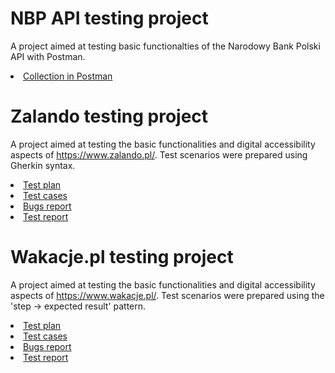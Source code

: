 # NBP API testing project
A project aimed at testing basic functionalties of the Narodowy Bank Polski API with Postman.
<li><a href="https://www.postman.com/mission-geoscientist-42602364/nbp-api-testing/documentation/jxak7nn/npb-api-testing">Collection in Postman</a></li>

# Zalando testing project
A project aimed at testing the basic functionalities and digital accessibility aspects of https://www.zalando.pl/. Test scenarios were prepared using Gherkin syntax.
<li><a href="https://docs.google.com/document/d/1z7cWUEtAVSGxO-nqw0GXgy000PapoFHlWTkZmIuCfQw/edit?usp=sharing" target="_blank">Test plan</a></li>
<li><a href="https://github.com/KatarzynaWerner1234/Portfolio-QA/tree/main/Zalando%20-%20test%20cases" target="_blank">Test cases</li>
<li><a href="https://docs.google.com/document/d/1jcQnvCfnrjcH9Kj9JuLMFkp0vrr-IqUiGZMoHkyXidI/edit?usp=sharing" target="_blank">Bugs report</li>
<li><a href="https://docs.google.com/document/d/1fltSgd54VYmgGwXFIQOHePFH20oVwFg-AMuNLQw3MW0/edit?tab=t.0" target="_blank">Test report</a></li>


# Wakacje.pl testing project
A project aimed at testing the basic functionalities and digital accessibility aspects of https://www.wakacje.pl/. Test scenarios were prepared using the 'step -> expected result' pattern.
<li><a href="https://docs.google.com/document/d/1IcP6gw0pxMm9wm1cP2DwVKd0bDklAGmkIIURI6Qg1uY/edit?tab=t.0" target="_blank">Test plan</a></li>
<li><a href="https://docs.google.com/document/d/19lrnNFNSq-lAbPas3FkhxHCHvn5OvxP04iOi8cunNQ8/edit?tab=t.0" target="_blank">Test cases</li>
<li><a href="https://docs.google.com/document/d/1mOYHMu_j03yL3NgJyFrOn3sRHo8yTDHHh2muB1Ts4C0/edit?tab=t.0">Bugs report</a></li>
<li><a href="https://docs.google.com/document/d/19QKJeCYFLwh_kDCMHW1NzRV1afmchQFewc8nlEkD3qk/edit?tab=t.0" target="_blank">Test report</a></li>
